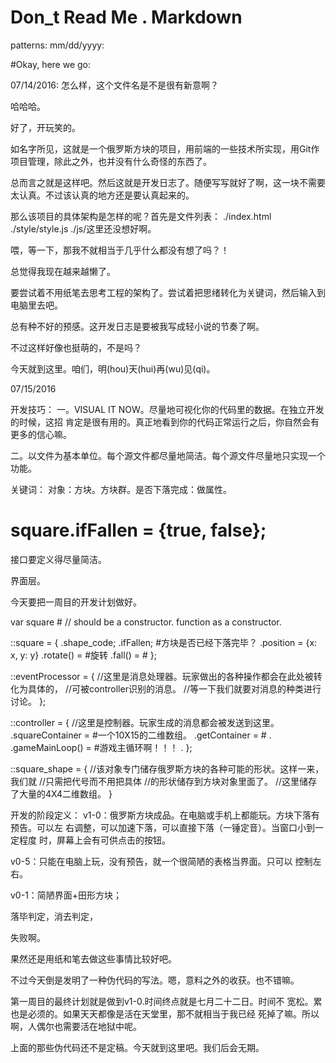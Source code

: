 # Don_t Read Me . Markdown

patterns:
mm/dd/yyyy:

<the body blocks>

#Okay, here we go:


07/14/2016:
怎么样，这个文件名是不是很有新意啊？

哈哈哈。

好了，开玩笑的。

如名字所见，这就是一个俄罗斯方块的项目，用前端的一些技术所实现，用Git作
项目管理，除此之外，也并没有什么奇怪的东西了。

总而言之就是这样吧。然后这就是开发日志了。随便写写就好了啊，这一块不需要
太认真。不过该认真的地方还是要认真起来的。

那么该项目的具体架构是怎样的呢？首先是文件列表：
./index.html
./style/style.js
./js/这里还没想好啊。

喂，等一下，那我不就相当于几乎什么都没有想了吗？！

总觉得我现在越来越懒了。

要尝试着不用纸笔去思考工程的架构了。尝试着把思绪转化为关键词，然后输入到
电脑里去吧。

总有种不好的预感。这开发日志是要被我写成轻小说的节奏了啊。

不过这样好像也挺萌的，不是吗？

今天就到这里。咱们，明(hou)天(hui)再(wu)见(qi)。


07/15/2016

开发技巧：
一。VISUAL IT NOW。尽量地可视化你的代码里的数据。在独立开发的时候，这招
肯定是很有用的。真正地看到你的代码正常运行之后，你自然会有更多的信心嘛。

二。以文件为基本单位。每个源文件都尽量地简洁。每个源文件尽量地只实现一个
功能。

关键词：
对象：方块。方块群。是否下落完成：做属性。
# square.ifFallen = {true, false};
接口要定义得尽量简洁。

界面层。

今天要把一周目的开发计划做好。


var square # // should be a constructor.
function as a constructor.

::square = {
	.shape_code;
	.ifFallen;    #方块是否已经下落完毕？
	.position = {x: x, y: y}
	.rotate() = #旋转
	.fall()  = #
};

::eventProcessor = {
	//这里是消息处理器。玩家做出的各种操作都会在此处被转化为具体的，
	//可被controller识别的消息。
	//等一下我们就要对消息的种类进行讨论。
};

::controller = {
	//这里是控制器。玩家生成的消息都会被发送到这里。
	.squareContainer = #一个10X15的二维数组。
	.getContainer = #
	.
	.gameMainLoop() = #游戏主循环啊！！！
	.
};

::square_shape = {
	//该对象专门储存俄罗斯方块的各种可能的形状。这样一来，我们就
	//只需把代号而不用把具体
	//的形状储存到方块对象里面了。
	//这里储存了大量的4X4二维数组。
}

开发的阶段定义：
v1-0：俄罗斯方块成品。在电脑或手机上都能玩。方块下落有预告。可以左
右调整，可以加速下落，可以直接下落（一锤定音）。当窗口小到一定程度
时，屏幕上会有可供点击的按钮。

v0-5：只能在电脑上玩，没有预告，就一个很简陋的表格当界面。只可以
控制左右。

v0-1：简陋界面+田形方块；

落毕判定，消去判定，

失败啊。

果然还是用纸和笔去做这些事情比较好吧。

不过今天倒是发明了一种伪代码的写法。嗯，意料之外的收获。也不错嘛。

第一周目的最终计划就是做到v1-0.时间终点就是七月二十二日。时间不
宽松。累也是必须的。如果天天都像是活在天堂里，那不就相当于我已经
死掉了嘛。所以啊，人偶尔也需要活在地狱中呢。

上面的那些伪代码还不是定稿。今天就到这里吧。我们后会无期。
